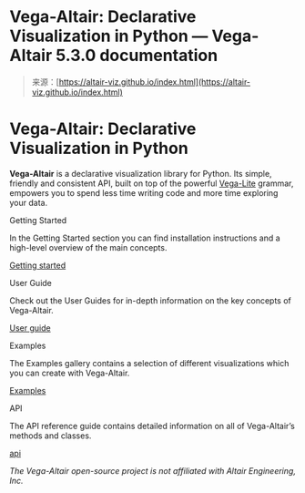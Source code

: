 <!--yml
category: 未分类
date: 2024-05-29 13:21:48
-->

# Vega-Altair: Declarative Visualization in Python — Vega-Altair 5.3.0 documentation

> 来源：[https://altair-viz.github.io/index.html](https://altair-viz.github.io/index.html)

# Vega-Altair: Declarative Visualization in Python

**Vega-Altair** is a declarative visualization library for Python. Its simple, friendly and consistent API, built on top of the powerful [Vega-Lite](http://vega.github.io/vega-lite) grammar, empowers you to spend less time writing code and more time exploring your data.

Getting Started

In the Getting Started section you can find installation instructions and a high-level overview of the main concepts.

[Getting started](getting_started/overview.html#overview)

User Guide

Check out the User Guides for in-depth information on the key concepts of Vega-Altair.

[User guide](user_guide/data.html#user-guide-data)

Examples

The Examples gallery contains a selection of different visualizations which you can create with Vega-Altair.

[Examples](gallery/index.html#example-gallery)

API

The API reference guide contains detailed information on all of Vega-Altair’s methods and classes.

[api](user_guide/api.html#api)

*The Vega-Altair open-source project is not affiliated with Altair Engineering, Inc.*
